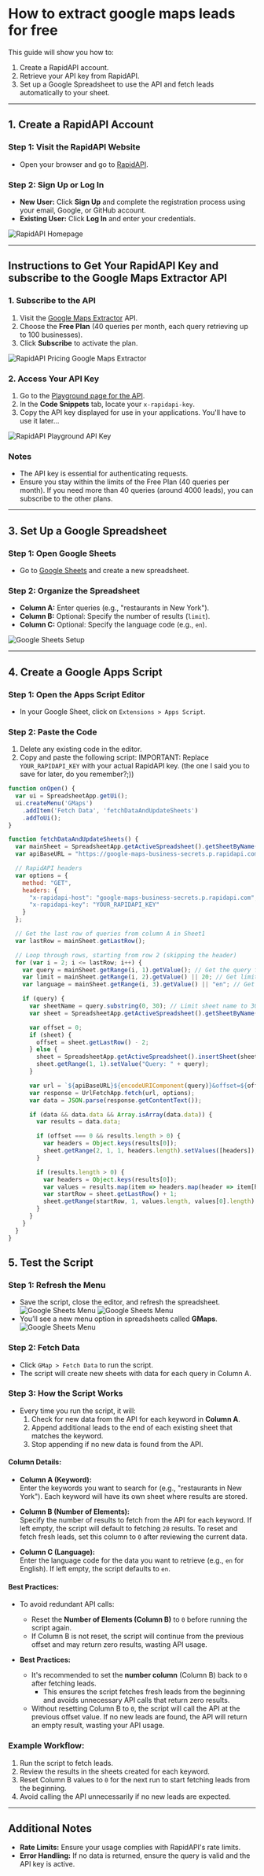 # How to extract google maps leads for free

This guide will show you how to:
1. Create a RapidAPI account.
2. Retrieve your API key from RapidAPI.
3. Set up a Google Spreadsheet to use the API and fetch leads automatically to your sheet.

---

## 1. Create a RapidAPI Account

### Step 1: Visit the RapidAPI Website
- Open your browser and go to [RapidAPI](https://rapidapi.com).

### Step 2: Sign Up or Log In
- **New User:** Click **Sign Up** and complete the registration process using your email, Google, or GitHub account.
- **Existing User:** Click **Log In** and enter your credentials.

![RapidAPI Homepage](path/to/image.jpg)

---
## Instructions to Get Your RapidAPI Key and subscribe to the Google Maps Extractor API

### 1. Subscribe to the API
1. Visit the [Google Maps Extractor](https://rapidapi.com/flybyapi1/api/google-maps-extractor2/pricing) API.
2. Choose the **Free Plan** (40 queries per month, each query retrieving up to 100 businesses).
3. Click **Subscribe** to activate the plan.

![RapidAPI Pricing Google Maps Extractor](google_maps_leads_rapidapi.png)

### 2. Access Your API Key
1. Go to the [Playground page for the API](https://rapidapi.com/flybyapi1/api/google-maps-extractor2/playground/apiendpoint_546ddc30-be34-4777-876d-d60b72114691).
2. In the **Code Snippets** tab, locate your `x-rapidapi-key`.
3. Copy the API key displayed for use in your applications. You'll have to use it later...

![RapidAPI Playground API Key](google_maps_scraper_change_check_api.png)

### Notes
- The API key is essential for authenticating requests.
- Ensure you stay within the limits of the Free Plan (40 queries per month).
If you need more than 40 queries (around 4000 leads), you can subscribe to the other plans.

---

## 3. Set Up a Google Spreadsheet

### Step 1: Open Google Sheets
- Go to [Google Sheets](https://sheets.google.com) and create a new spreadsheet.

### Step 2: Organize the Spreadsheet
- **Column A:** Enter queries (e.g., "restaurants in New York").
- **Column B:** Optional: Specify the number of results (`limit`).
- **Column C:** Optional: Specify the language code (e.g., `en`).

![Google Sheets Setup](path/to/image.jpg)

---

## 4. Create a Google Apps Script

### Step 1: Open the Apps Script Editor
- In your Google Sheet, click on `Extensions > Apps Script`.

### Step 2: Paste the Code
1. Delete any existing code in the editor.
2. Copy and paste the following script:
IMPORTANT: Replace `YOUR_RAPIDAPI_KEY` with your actual RapidAPI key. (the one I said you to save for later, do you remember?;))

```javascript
function onOpen() {
  var ui = SpreadsheetApp.getUi();
  ui.createMenu('GMaps')
    .addItem('Fetch Data', 'fetchDataAndUpdateSheets')
    .addToUi();
}

function fetchDataAndUpdateSheets() {
  var mainSheet = SpreadsheetApp.getActiveSpreadsheet().getSheetByName("Sheet1"); // Your main sheet name
  var apiBaseURL = "https://google-maps-business-secrets.p.rapidapi.com/locate_and_search?query=";

  // RapidAPI headers
  var options = {
    method: "GET",
    headers: {
      "x-rapidapi-host": "google-maps-business-secrets.p.rapidapi.com",
      "x-rapidapi-key": "YOUR_RAPIDAPI_KEY"
    }
  };

  // Get the last row of queries from column A in Sheet1
  var lastRow = mainSheet.getLastRow();

  // Loop through rows, starting from row 2 (skipping the header)
  for (var i = 2; i <= lastRow; i++) {
    var query = mainSheet.getRange(i, 1).getValue(); // Get the query from column A
    var limit = mainSheet.getRange(i, 2).getValue() || 20; // Get limit from column B or default to 20
    var language = mainSheet.getRange(i, 3).getValue() || "en"; // Get language from column C or default to 'en'

    if (query) {
      var sheetName = query.substring(0, 30); // Limit sheet name to 30 characters
      var sheet = SpreadsheetApp.getActiveSpreadsheet().getSheetByName(sheetName);

      var offset = 0;
      if (sheet) {
        offset = sheet.getLastRow() - 2;
      } else {
        sheet = SpreadsheetApp.getActiveSpreadsheet().insertSheet(sheetName);
        sheet.getRange(1, 1).setValue("Query: " + query);
      }

      var url = `${apiBaseURL}${encodeURIComponent(query)}&offset=${offset}&limit=${limit}&language=${language}`;
      var response = UrlFetchApp.fetch(url, options);
      var data = JSON.parse(response.getContentText());

      if (data && data.data && Array.isArray(data.data)) {
        var results = data.data;

        if (offset === 0 && results.length > 0) {
          var headers = Object.keys(results[0]);
          sheet.getRange(2, 1, 1, headers.length).setValues([headers]);
        }

        if (results.length > 0) {
          var headers = Object.keys(results[0]);
          var values = results.map(item => headers.map(header => item[header] || "N/A"));
          var startRow = sheet.getLastRow() + 1;
          sheet.getRange(startRow, 1, values.length, values[0].length).setValues(values);
        }
      }
    }
  }
}
```
## 5. Test the Script

### Step 1: Refresh the Menu
- Save the script, close the editor, and refresh the spreadsheet.
![Google Sheets Menu](google_maps_scraper_spreadsheets_run.png)
![Google Sheets Menu](google_maps_scraper_spreadsheets_save.png)
- You’ll see a new menu option in spreadsheets called **GMaps**.
![Google Sheets Menu](google_maps_scraper_spreadsheets_menu.png)


### Step 2: Fetch Data
- Click `GMap > Fetch Data` to run the script.
- The script will create new sheets with data for each query in Column A.

### Step 3: How the Script Works
- Every time you run the script, it will:
  1. Check for new data from the API for each keyword in **Column A**.
  2. Append additional leads to the end of each existing sheet that matches the keyword.
  3. Stop appending if no new data is found from the API.

#### Column Details:
- **Column A (Keyword):**  
  Enter the keywords you want to search for (e.g., "restaurants in New York"). Each keyword will have its own sheet where results are stored.
  
- **Column B (Number of Elements):**  
  Specify the number of results to fetch from the API for each keyword. If left empty, the script will default to fetching `20` results. To reset and fetch fresh leads, set this column to `0` after reviewing the current data.

- **Column C (Language):**  
  Enter the language code for the data you want to retrieve (e.g., `en` for English). If left empty, the script defaults to `en`.

#### Best Practices:
- To avoid redundant API calls:
  - Reset the **Number of Elements (Column B)** to `0` before running the script again.
  - If Column B is not reset, the script will continue from the previous offset and may return zero results, wasting API usage.


- **Best Practices:**
  - It's recommended to set the **number column** (Column B) back to `0` after fetching leads.  
    - This ensures the script fetches fresh leads from the beginning and avoids unnecessary API calls that return zero results.
  - Without resetting Column B to `0`, the script will call the API at the previous offset value. If no new leads are found, the API will return an empty result, wasting your API usage.

### Example Workflow:
1. Run the script to fetch leads.
2. Review the results in the sheets created for each keyword.
3. Reset Column B values to `0` for the next run to start fetching leads from the beginning.
4. Avoid calling the API unnecessarily if no new leads are expected.


---

## Additional Notes

- **Rate Limits:** Ensure your usage complies with RapidAPI's rate limits.
- **Error Handling:** If no data is returned, ensure the query is valid and the API key is active.

